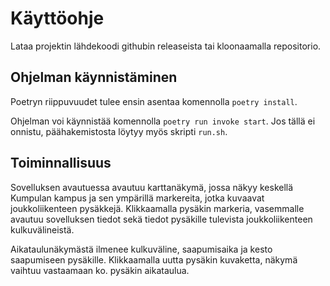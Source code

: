 # Käyttöohje

Lataa projektin lähdekoodi githubin releaseista tai kloonaamalla repositorio.

## Ohjelman käynnistäminen

Poetryn riippuvuudet tulee ensin asentaa komennolla `poetry install`.

Ohjelman voi käynnistää komennolla `poetry run invoke start`. Jos tällä ei onnistu, päähakemistosta löytyy myös skripti `run.sh`.

## Toiminnallisuus

Sovelluksen avautuessa avautuu karttanäkymä, jossa näkyy keskellä Kumpulan kampus ja sen ympärillä markereita, jotka 
kuvaavat joukkoliikenteen pysäkkejä. Klikkaamalla pysäkin markeria, vasemmalle avautuu sovelluksen tiedot sekä tiedot 
pysäkille tulevista joukkoliikenteen kulkuvälineistä. 

Aikataulunäkymästä ilmenee kulkuväline, saapumisaika ja kesto saapumiseen pysäkille. Klikkaamalla uutta pysäkin kuvaketta, 
näkymä vaihtuu vastaamaan ko. pysäkin aikataulua.
